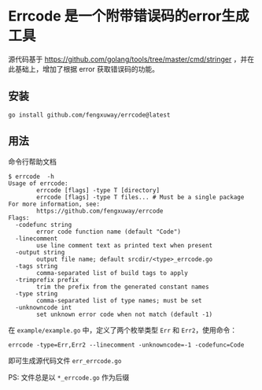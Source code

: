 # Errcode 是一个附带错误码的error生成工具

源代码基于  https://github.com/golang/tools/tree/master/cmd/stringer ，并在此基础上，增加了根据 error 获取错误码的功能。

## 安装

```
go install github.com/fengxuway/errcode@latest
```

## 用法


命令行帮助文档

```
$ errcode  -h                                                         
Usage of errcode:
        errcode [flags] -type T [directory]
        errcode [flags] -type T files... # Must be a single package
For more information, see:
        https://github.com/fengxuway/errcode
Flags:
  -codefunc string
        error code function name (default "Code")
  -linecomment
        use line comment text as printed text when present
  -output string
        output file name; default srcdir/<type>_errcode.go
  -tags string
        comma-separated list of build tags to apply
  -trimprefix prefix
        trim the prefix from the generated constant names
  -type string
        comma-separated list of type names; must be set
  -unknowncode int
        set unknown error code when not match (default -1)
```

在 `example/example.go` 中，定义了两个枚举类型 `Err` 和 `Err2`，使用命令：

```
errcode -type=Err,Err2 --linecomment -unknowncode=-1 -codefunc=Code
```
即可生成源代码文件 `err_errcode.go`

PS: 文件总是以 `*_errcode.go` 作为后缀
